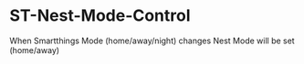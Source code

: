 # ST-Nest-Mode-Control
When Smartthings Mode (home/away/night) changes Nest Mode will be set (home/away)
